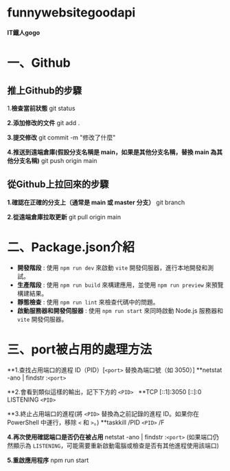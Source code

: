 # funnywebsitegoodapi

**IT鐵人gogo**

# 一、Github

## 推上Github的步驟

1.**檢查當前狀態**
git status

**2.添加修改的文件**
git add .

**3.提交修改**
git commit -m "修改了什麼"

**4.推送到遠端倉庫(假設分支名稱是 main，如果是其他分支名稱，替換 main 為其他分支名稱)**
git push origin main

## 從Github上拉回來的步驟

**1.確認在正確的分支上（通常是 main 或 master 分支）**
git branch

**2.從遠端倉庫拉取更新**
git pull origin main

# 二、Package.json介紹

* **開發階段** : 使用 `npm run dev` 來啟動 `vite` 開發伺服器，進行本地開發和測試。
* **生產階段** : 使用 `npm run build` 來構建應用，並使用 `npm run preview` 來預覽構建結果。
* **靜態檢查** : 使用 `npm run lint` 來檢查代碼中的問題。
* **啟動服務器和開發伺服器** : 使用 `npm run start` 來同時啟動 Node.js 服務器和 `vite` 開發伺服器。


# 三、port被占用的處理方法

**1.查找占用端口的進程 ID（PID）[`<port>` 替換為端口號（如 3050）]
**netstat -ano | findstr :`<port>`

**2.會看到類似這樣的輸出，記下下方的 `<PID> `
**TCP    [::1]:3050             [::]:0                 LISTENING       `<PID>`

**3.終止占用端口的進程(將 `<PID>` 替換為之前記錄的進程 ID。如果你在 PowerShell 中運行，移除 `<` 和 `>`。)
**taskkill /PID `<PID>` /F

**4.再次使用確認端口是否仍在被占用**
netstat -ano | findstr :`<port>`
(如果端口仍然顯示為 `LISTENING`，可能需要重新啟動電腦或檢查是否有其他進程使用該端口)

**5.重啟應用程序**
npm run start
